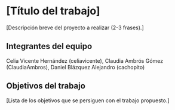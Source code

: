 # [Título del trabajo]

[Descripción breve del proyecto a realizar (2-3 frases).]

## Integrantes del equipo

Celia Vicente Hernández (celiavicente), Claudia Ambrós Gómez (ClaudiaAmbros), Daniel Blázquez Alejandro (cachopito)

## Objetivos del trabajo

[Lista de los objetivos que se persiguen con el trabajo propuesto.]
